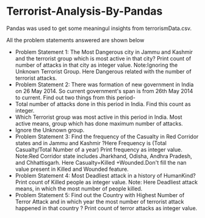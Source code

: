 # Terrorist-Analysis-By-Pandas

Pandas was used to get some meaningul insights from terrorismData.csv.

All the problem statements answered are shown below

- Problem Statement 1: The Most Dangerous city in Jammu and Kashmir and the terrorist group which is most active in that city? Print count of number of attacks in that city as integer value. Note:Ignoring the Unknown Terrorist Group. Here Dangerous related with the number of terrorist attacks.
- Problem Statement 2: There was formation of new government in India on 26 May 2014. So current government's span is from 26th May 2014 to current. Find out two things from this period-
 - Total number of attacks done in this period in India. Find this count as integer.
 - Which Terrorist group was most active in this period in India. Most active means, group which has done maximum number of attacks.
 - Ignore the Unknown group.
- Problem Statement 3: Find the frequency of the Casualty in Red Corridor states and in Jammu and Kashmir ?Here Frequency is (Total Casualty/Total Number of a year) Print frequency as integer value. Note:Red Corridor state includes Jharkhand, Odisha, Andhra Pradesh, and Chhattisgarh. Here Casualty=Killed +Wounded.Don't fill the nan value present in Killed and Wounded feature.
- Problem Statement 4: Most Deadliest attack in a history of HumanKind? Print count of Killed people as integer value. Note: Here Deadliest attack means, in which the most number of people killed.
- Problem Statement 5: Find out the Country with Highest Number of Terror Attack and in which year the most number of terrorist attack happened in that country ? Print count of terror attacks as integer value.
